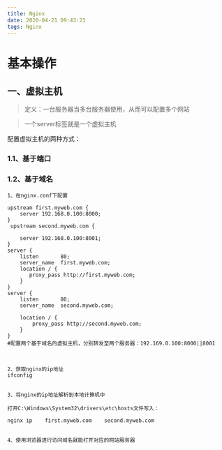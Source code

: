 ```yaml
---
title: Nginx
date: 2020-04-21 09:43:23
tags: Nginx
---
```




# 基本操作 #


















## 一、虚拟主机 ##



> 定义：一台服务器当多台服务器使用，从而可以配置多个网站

>一个server标签就是一个虚拟主机

配置虚拟主机的两种方式：

### 1.1、基于端口 ###




### 1.2、基于域名 ###
    1、在nginx.conf下配置

    upstream first.myweb.com {
        server 192.168.0.100:8000;
    }
     upstream second.myweb.com {

        server 192.168.0.100:8001;
    }
    server {
        listen       80;
        server_name  first.myweb.com;
        location / {
           proxy_pass http://first.myweb.com;
        }
    }
    server {
        listen       80;
        server_name  second.myweb.com;

        location / {
            proxy_pass http://second.myweb.com;
        }
    }
    #配置两个基于域名的虚拟主机，分别转发至两个服务器：192.169.0.100:8000||8001



    2、获取nginx的ip地址
    ifconfig


    3、将nginx的ip地址解析到本地计算机中

    打开C:\Windows\System32\drivers\etc\hosts文件写入：

    nginx ip    first.myweb.com    second.myweb.com

 
    4、使用浏览器进行访问域名就能打开对应的网站服务器



